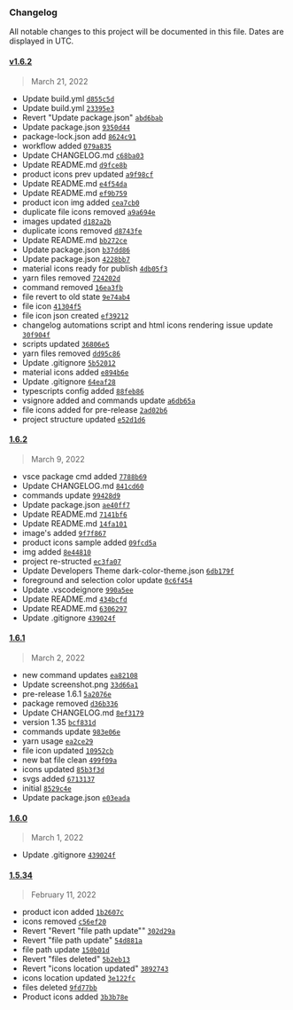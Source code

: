 ### Changelog 

 All notable changes to this project will be documented in this file. Dates are displayed in UTC.

 
#### [v1.6.2](https://github.com/Rajeshwaran2001/developer-theme-dark/compare/1.6.2...v1.6.2) 

> March 21, 2022 

- Update build.yml [`d855c5d`](https://github.com/Rajeshwaran2001/developer-theme-dark/commit/d855c5d)
- Update build.yml [`23395e3`](https://github.com/Rajeshwaran2001/developer-theme-dark/commit/23395e3)
- Revert "Update package.json" [`abd6bab`](https://github.com/Rajeshwaran2001/developer-theme-dark/commit/abd6bab)
- Update package.json [`9350d44`](https://github.com/Rajeshwaran2001/developer-theme-dark/commit/9350d44)
- package-lock.json add [`8624c91`](https://github.com/Rajeshwaran2001/developer-theme-dark/commit/8624c91)
- workflow added [`079a835`](https://github.com/Rajeshwaran2001/developer-theme-dark/commit/079a835)
- Update CHANGELOG.md [`c68ba03`](https://github.com/Rajeshwaran2001/developer-theme-dark/commit/c68ba03)
- Update README.md [`d9fce8b`](https://github.com/Rajeshwaran2001/developer-theme-dark/commit/d9fce8b)
- product icons prev updated [`a9f98cf`](https://github.com/Rajeshwaran2001/developer-theme-dark/commit/a9f98cf)
- Update README.md [`e4f54da`](https://github.com/Rajeshwaran2001/developer-theme-dark/commit/e4f54da)
- Update README.md [`ef9b759`](https://github.com/Rajeshwaran2001/developer-theme-dark/commit/ef9b759)
- product icon img added [`cea7cb0`](https://github.com/Rajeshwaran2001/developer-theme-dark/commit/cea7cb0)
- duplicate file icons removed [`a9a694e`](https://github.com/Rajeshwaran2001/developer-theme-dark/commit/a9a694e)
- images updated [`d182a2b`](https://github.com/Rajeshwaran2001/developer-theme-dark/commit/d182a2b)
- duplicate icons removed [`d8743fe`](https://github.com/Rajeshwaran2001/developer-theme-dark/commit/d8743fe)
- Update README.md [`bb272ce`](https://github.com/Rajeshwaran2001/developer-theme-dark/commit/bb272ce)
- Update package.json [`b37dd86`](https://github.com/Rajeshwaran2001/developer-theme-dark/commit/b37dd86)
- Update package.json [`4228bb7`](https://github.com/Rajeshwaran2001/developer-theme-dark/commit/4228bb7)
- material icons  ready for publish [`4db05f3`](https://github.com/Rajeshwaran2001/developer-theme-dark/commit/4db05f3)
- yarn files removed [`724202d`](https://github.com/Rajeshwaran2001/developer-theme-dark/commit/724202d)
- command removed [`16ea3fb`](https://github.com/Rajeshwaran2001/developer-theme-dark/commit/16ea3fb)
- file revert to old state [`9e74ab4`](https://github.com/Rajeshwaran2001/developer-theme-dark/commit/9e74ab4)
- file icon [`41304f5`](https://github.com/Rajeshwaran2001/developer-theme-dark/commit/41304f5)
- file icon json created [`ef39212`](https://github.com/Rajeshwaran2001/developer-theme-dark/commit/ef39212)
- changelog automations script and html icons rendering issue update [`30f904f`](https://github.com/Rajeshwaran2001/developer-theme-dark/commit/30f904f)
- scripts updated [`36806e5`](https://github.com/Rajeshwaran2001/developer-theme-dark/commit/36806e5)
- yarn files removed [`dd95c86`](https://github.com/Rajeshwaran2001/developer-theme-dark/commit/dd95c86)
- Update .gitignore [`5b52012`](https://github.com/Rajeshwaran2001/developer-theme-dark/commit/5b52012)
- material icons added [`e894b6e`](https://github.com/Rajeshwaran2001/developer-theme-dark/commit/e894b6e)
- Update .gitignore [`64eaf28`](https://github.com/Rajeshwaran2001/developer-theme-dark/commit/64eaf28)
- typescripts config added [`88feb86`](https://github.com/Rajeshwaran2001/developer-theme-dark/commit/88feb86)
- vsignore added and commands update [`a6db65a`](https://github.com/Rajeshwaran2001/developer-theme-dark/commit/a6db65a)
- file icons added for pre-release [`2ad02b6`](https://github.com/Rajeshwaran2001/developer-theme-dark/commit/2ad02b6)
- project structure updated [`e52d1d6`](https://github.com/Rajeshwaran2001/developer-theme-dark/commit/e52d1d6)
 
#### [1.6.2](https://github.com/Rajeshwaran2001/developer-theme-dark/compare/1.6.1...1.6.2) 

> March 9, 2022 

- vsce package cmd added [`7788b69`](https://github.com/Rajeshwaran2001/developer-theme-dark/commit/7788b69)
- Update CHANGELOG.md [`841cd60`](https://github.com/Rajeshwaran2001/developer-theme-dark/commit/841cd60)
- commands update [`99428d9`](https://github.com/Rajeshwaran2001/developer-theme-dark/commit/99428d9)
- Update package.json [`ae40ff7`](https://github.com/Rajeshwaran2001/developer-theme-dark/commit/ae40ff7)
- Update README.md [`7141bf6`](https://github.com/Rajeshwaran2001/developer-theme-dark/commit/7141bf6)
- Update README.md [`14fa101`](https://github.com/Rajeshwaran2001/developer-theme-dark/commit/14fa101)
- image's added [`9f7f867`](https://github.com/Rajeshwaran2001/developer-theme-dark/commit/9f7f867)
- product icons sample added [`09fcd5a`](https://github.com/Rajeshwaran2001/developer-theme-dark/commit/09fcd5a)
- img added [`8e44810`](https://github.com/Rajeshwaran2001/developer-theme-dark/commit/8e44810)
- project re-structed [`ec3fa07`](https://github.com/Rajeshwaran2001/developer-theme-dark/commit/ec3fa07)
- Update Developers Theme dark-color-theme.json [`6db179f`](https://github.com/Rajeshwaran2001/developer-theme-dark/commit/6db179f)
- foreground and selection color update [`0c6f454`](https://github.com/Rajeshwaran2001/developer-theme-dark/commit/0c6f454)
- Update .vscodeignore [`990a5ee`](https://github.com/Rajeshwaran2001/developer-theme-dark/commit/990a5ee)
- Update README.md [`434bcfd`](https://github.com/Rajeshwaran2001/developer-theme-dark/commit/434bcfd)
- Update README.md [`6306297`](https://github.com/Rajeshwaran2001/developer-theme-dark/commit/6306297)
- Update .gitignore [`439024f`](https://github.com/Rajeshwaran2001/developer-theme-dark/commit/439024f)
 
#### [1.6.1](https://github.com/Rajeshwaran2001/developer-theme-dark/compare/1.6.0...1.6.1) 

> March 2, 2022 

- new command updates [`ea82108`](https://github.com/Rajeshwaran2001/developer-theme-dark/commit/ea82108)
- Update screenshot.png [`33d66a1`](https://github.com/Rajeshwaran2001/developer-theme-dark/commit/33d66a1)
- pre-release 1.6.1 [`5a2076e`](https://github.com/Rajeshwaran2001/developer-theme-dark/commit/5a2076e)
- package removed [`d36b336`](https://github.com/Rajeshwaran2001/developer-theme-dark/commit/d36b336)
- Update CHANGELOG.md [`8ef3179`](https://github.com/Rajeshwaran2001/developer-theme-dark/commit/8ef3179)
- version 1.35 [`bcf831d`](https://github.com/Rajeshwaran2001/developer-theme-dark/commit/bcf831d)
- commands update [`983e06e`](https://github.com/Rajeshwaran2001/developer-theme-dark/commit/983e06e)
- yarn usage [`ea2ce29`](https://github.com/Rajeshwaran2001/developer-theme-dark/commit/ea2ce29)
- file icon updated [`10952cb`](https://github.com/Rajeshwaran2001/developer-theme-dark/commit/10952cb)
- new bat file clean [`499f09a`](https://github.com/Rajeshwaran2001/developer-theme-dark/commit/499f09a)
- icons updated [`85b3f3d`](https://github.com/Rajeshwaran2001/developer-theme-dark/commit/85b3f3d)
- svgs added [`6713137`](https://github.com/Rajeshwaran2001/developer-theme-dark/commit/6713137)
- initial [`8529c4e`](https://github.com/Rajeshwaran2001/developer-theme-dark/commit/8529c4e)
- Update package.json [`e03eada`](https://github.com/Rajeshwaran2001/developer-theme-dark/commit/e03eada)
 
#### [1.6.0](https://github.com/Rajeshwaran2001/developer-theme-dark/compare/1.5.34...1.6.0) 

> March 1, 2022 

- Update .gitignore [`439024f`](https://github.com/Rajeshwaran2001/developer-theme-dark/commit/439024f)
 
#### [1.5.34](https://github.com/Rajeshwaran2001/developer-theme-dark/compare/1.5.3...1.5.34) 

> February 11, 2022 

- product icon added [`1b2607c`](https://github.com/Rajeshwaran2001/developer-theme-dark/commit/1b2607c)
- icons removed [`c56ef20`](https://github.com/Rajeshwaran2001/developer-theme-dark/commit/c56ef20)
- Revert "Revert "file path update"" [`302d29a`](https://github.com/Rajeshwaran2001/developer-theme-dark/commit/302d29a)
- Revert "file path update" [`54d881a`](https://github.com/Rajeshwaran2001/developer-theme-dark/commit/54d881a)
- file path update [`150b01d`](https://github.com/Rajeshwaran2001/developer-theme-dark/commit/150b01d)
- Revert "files deleted" [`5b2eb13`](https://github.com/Rajeshwaran2001/developer-theme-dark/commit/5b2eb13)
- Revert "icons location updated" [`3892743`](https://github.com/Rajeshwaran2001/developer-theme-dark/commit/3892743)
- icons location updated [`3e122fc`](https://github.com/Rajeshwaran2001/developer-theme-dark/commit/3e122fc)
- files deleted [`9fd77bb`](https://github.com/Rajeshwaran2001/developer-theme-dark/commit/9fd77bb)
- Product icons added [`3b3b78e`](https://github.com/Rajeshwaran2001/developer-theme-dark/commit/3b3b78e)
